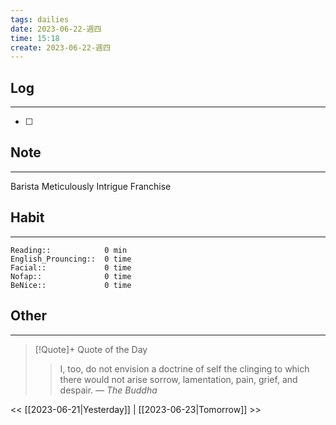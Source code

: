 ```yaml
---
tags: dailies  
date: 2023-06-22-週四
time: 15:18
create: 2023-06-22-週四
---
```


## Log
---
- [ ] 

## Note
---
Barista
Meticulously
Intrigue
Franchise

## Habit
---
```
Reading::            0 min
English_Prouncing::  0 time
Facial::             0 time
Nofap::              0 time
BeNice::             0 time

```
## Other
---

> [!Quote]+ Quote of the Day
> > I, too, do not envision a doctrine of self the clinging to which there would not arise sorrow, lamentation, pain, grief, and despair.
> — <cite>The Buddha</cite>

<< [[2023-06-21|Yesterday]] | [[2023-06-23|Tomorrow]] >>